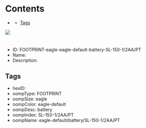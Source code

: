 



Contents
========

* [](#)
	* [Tags](#tags)
  
![][im]
# 

- ID: FOOTPRINT-eagle-eagle-default-battery-SL-150-1/2AA/PT
- Name: 
- Description: 

## Tags

- hexID: 
- oompType: FOOTPRINT
- oompSize: eagle
- oompColor: eagle-default
- oompDesc: battery
- oompIndex: SL-150-1/2AA/PT
- oompName: eagle-default/battery/SL-150-1/2AA/PT



[im]: image.png
